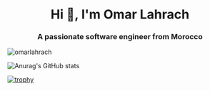 <h1 align="center">Hi 👋, I'm Omar Lahrach</h1>
<h3 align="center">A passionate software engineer from Morocco</h3>

<p align="left"> <img src="https://komarev.com/ghpvc/?username=omarlahrach&label=Profile%20views&color=0e75b6&style=flat" alt="omarlahrach" /> </p>

![Anurag's GitHub stats](https://github-readme-stats.vercel.app/api?username=omarlahrach&show_icons=true&theme=nord)

[![trophy](https://github-profile-trophy.vercel.app/?username=omarlahrach&theme=nord)](https://github.com/ryo-ma/github-profile-trophy)
